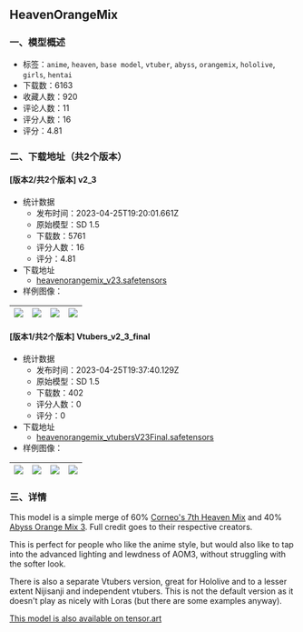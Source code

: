 ## HeavenOrangeMix
### 一、模型概述

- 标签：`anime`, `heaven`, `base model`, `vtuber`, `abyss`, `orangemix`, `hololive`, `girls`, `hentai`
- 下载数：6163
- 收藏人数：920
- 评论人数：11
- 评分人数：16
- 评分：4.81

### 二、下载地址（共2个版本）

#### [版本2/共2个版本] v2_3

- 统计数据
  - 发布时间：2023-04-25T19:20:01.661Z
  - 原始模型：SD 1.5
  - 下载数：5761
  - 评分人数：16
  - 评分：4.81
- 下载地址
  - [heavenorangemix_v23.safetensors](https://civitai.com/api/download/models/16836)
- 样例图像：

| <img src="https://image.civitai.com/xG1nkqKTMzGDvpLrqFT7WA/239a67a2-90d2-4baf-ecec-7ca17481a800/width=450/170201.jpeg" /> | <img src="https://image.civitai.com/xG1nkqKTMzGDvpLrqFT7WA/b9fdbff8-27c6-4fd4-2c64-76f05c3dd000/width=450/171249.jpeg" /> | <img src="https://image.civitai.com/xG1nkqKTMzGDvpLrqFT7WA/0d5b8945-046e-4199-6a40-840015594300/width=450/171310.jpeg" /> | <img src="https://image.civitai.com/xG1nkqKTMzGDvpLrqFT7WA/56de1400-6f4d-4892-233f-9485eb022b00/width=450/171309.jpeg" /> |
| ---- | ---- | ---- | ---- |

#### [版本1/共2个版本] Vtubers_v2_3_final

- 统计数据
  - 发布时间：2023-04-25T19:37:40.129Z
  - 原始模型：SD 1.5
  - 下载数：402
  - 评分人数：0
  - 评分：0
- 下载地址
  - [heavenorangemix_vtubersV23Final.safetensors](https://civitai.com/api/download/models/55332)
- 样例图像：

| <img src="https://image.civitai.com/xG1nkqKTMzGDvpLrqFT7WA/9a5410be-628c-4105-2b37-b2b994692700/width=450/598943.jpeg" /> | <img src="https://image.civitai.com/xG1nkqKTMzGDvpLrqFT7WA/a3548c2c-d2dc-408a-1cc8-c7fce1423d00/width=450/598944.jpeg" /> | <img src="https://image.civitai.com/xG1nkqKTMzGDvpLrqFT7WA/4545c1fb-81e0-45cb-5b47-4cdf12ef6d00/width=450/598945.jpeg" /> | <img src="https://image.civitai.com/xG1nkqKTMzGDvpLrqFT7WA/6674146b-0a9c-4ab1-ba00-bab072212000/width=450/598990.jpeg" /> |
| ---- | ---- | ---- | ---- |


### 三、详情
<p>This model is a simple merge of 60% <a target="_blank" rel="ugc" href="https://civitai.com/models/4669/corneos-7th-heaven-mix">Corneo's 7th Heaven Mix</a> and 40% <a target="_blank" rel="ugc" href="https://civitai.com/models/9942/abyssorangemix3-aom3">Abyss Orange Mix 3</a>. Full credit goes to their respective creators.</p><p>This is perfect for people who like the anime style, but would also like to tap into the advanced lighting and lewdness of AOM3, without struggling with the softer look.</p><p>There is also a separate Vtubers version, great for Hololive and to a lesser extent Nijisanji and independent vtubers. This is not the default version as it doesn't play as nicely with Loras (but there are some examples anyway).</p><p><a rel="ugc" href="https://tensor.art/models/610665859234405740">This model is also available on tensor.art</a></p>